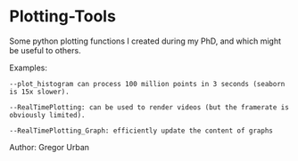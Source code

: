 # Plotting-Tools
 Some python plotting functions I created during my PhD, and which might be useful to others.

 Examples: 
 
    --plot_histogram can process 100 million points in 3 seconds (seaborn is 15x slower).

    --RealTimePlotting: can be used to render videos (but the framerate is obviously limited).

    --RealTimePlotting_Graph: efficiently update the content of graphs



Author: Gregor Urban